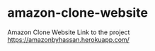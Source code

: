 # amazon-clone-website
Amazon Clone Website
Link to the project https://amazonbyhassan.herokuapp.com/
